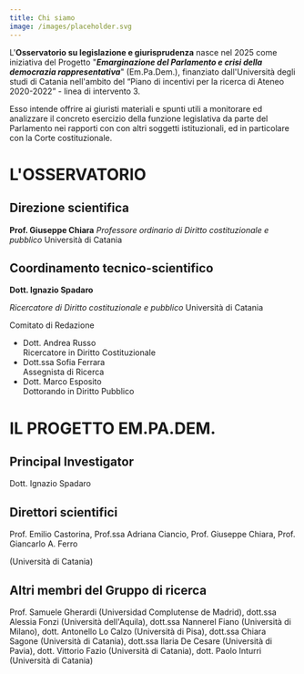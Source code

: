 ```yaml
---
title: Chi siamo
image: /images/placeholder.svg
---
```

L'**Osservatorio su legislazione e giurisprudenza** nasce  nel 2025 come iniziativa del Progetto "***Emarginazione del Parlamento e crisi della democrazia rappresentativa***" (Em.Pa.Dem.), finanziato dall'Università degli studi di Catania  nell'ambito del “Piano di incentivi per la ricerca di Ateneo 2020-2022”  - linea di intervento 3.

Esso  intende offrire ai giuristi materiali e spunti utili a monitorare ed analizzare  il concreto esercizio della funzione legislativa da parte del Parlamento nei rapporti con con altri soggetti istituzionali, ed in particolare con la Corte costituzionale.

# **L'OSSERVATORIO**

## Direzione scientifica

**Prof. Giuseppe Chiara** 
*Professore ordinario di Diritto costituzionale e pubblico*
Università di Catania

## Coordinamento tecnico-scientifico

**Dott. Ignazio Spadaro** 

*Ricercatore di Diritto costituzionale e pubblico*
Università di Catania

Comitato di Redazione

* Dott. Andrea Russo\
  Ricercatore in Diritto Costituzionale
* Dott.ssa Sofia Ferrara\
  Assegnista di Ricerca
* Dott. Marco Esposito\
  Dottorando in Diritto Pubblico

# **IL PROGETTO EM.PA.DEM.**

## Principal Investigator

Dott. Ignazio Spadaro 

## Direttori scientifici

Prof. Emilio Castorina, Prof.ssa Adriana Ciancio, Prof. Giuseppe Chiara, Prof. Giancarlo A. Ferro

(Università di Catania)

## Altri membri del Gruppo di ricerca

Prof. Samuele Gherardi (Universidad Complutense de Madrid), dott.ssa Alessia Fonzi (Università dell'Aquila), dott.ssa Nannerel Fiano (Università di Milano), dott. Antonello Lo Calzo (Università di Pisa), dott.ssa Chiara Sagone (Università di Catania), dott.ssa Ilaria De Cesare (Università di Pavia), dott. Vittorio Fazio (Università di Catania), dott. Paolo Inturri (Università di Catania)
